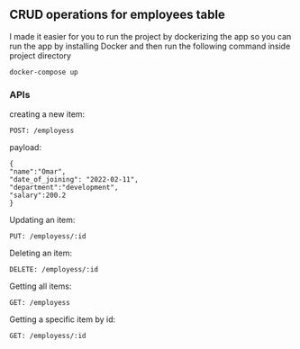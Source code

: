 ## CRUD operations for employees table

I made it easier for you to run the project by dockerizing the app
so you can run the app by installing Docker and then run the following 
command inside project directory

``docker-compose up``

### APIs

creating a new item:

``
POST: /employess
``

payload:

```
{
"name":"Omar",
"date_of_joining": "2022-02-11",
"department":"development",
"salary":200.2
}
```

Updating an item:

``
PUT: /employess/:id
``

Deleting an item:

``
DELETE: /employess/:id
``

Getting all items:

``
GET: /employess
``

Getting a specific item by id:

``
GET: /employess/:id
``